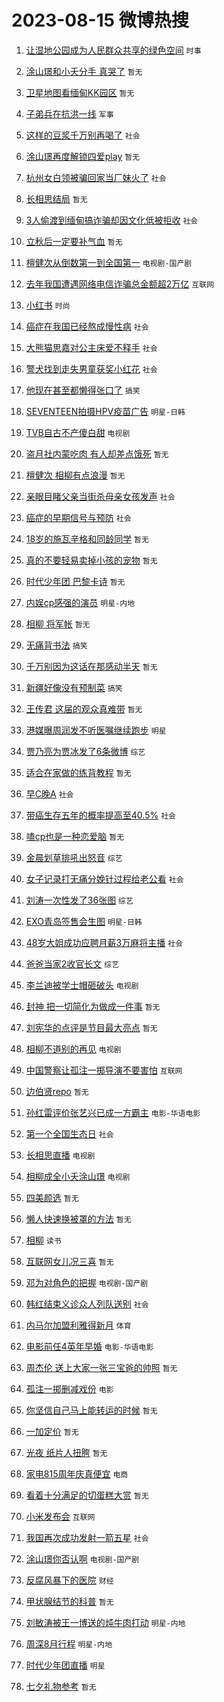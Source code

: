 # 2023-08-15 微博热搜 
1. [让湿地公园成为人民群众共享的绿色空间](https://m.weibo.cn/search?containerid=100103type%3D1%26t%3D10%26q%3D%23%E8%AE%A9%E6%B9%BF%E5%9C%B0%E5%85%AC%E5%9B%AD%E6%88%90%E4%B8%BA%E4%BA%BA%E6%B0%91%E7%BE%A4%E4%BC%97%E5%85%B1%E4%BA%AB%E7%9A%84%E7%BB%BF%E8%89%B2%E7%A9%BA%E9%97%B4%23&stream_entry_id=51&isnewpage=1&extparam=seat%3D1%26c_type%3D51%26dgr%3D0%26filter_type%3Drealtimehot%26cate%3D10103%26pos%3D0%26stream_entry_id%3D51%26display_time%3D1692047267%26pre_seqid%3D1692047267389032697235&luicode=10000011&lfid=106003type%3D25%26t%3D3%26disable_hot%3D1%26filter_type%3Drealtimehot) `时事` 

2. [涂山璟和小夭分手 真哭了](https://m.weibo.cn/search?containerid=100103type%3D1%26t%3D10%26q%3D%E6%B6%82%E5%B1%B1%E7%92%9F%E5%92%8C%E5%B0%8F%E5%A4%AD%E5%88%86%E6%89%8B+%E7%9C%9F%E5%93%AD%E4%BA%86&stream_entry_id=31&isnewpage=1&extparam=seat%3D1%26c_type%3D31%26dgr%3D0%26filter_type%3Drealtimehot%26cate%3D5001%26band_rank%3D1%26realpos%3D1%26pos%3D0%26lcate%3D5001%26flag%3D2%26q%3D%25E6%25B6%2582%25E5%25B1%25B1%25E7%2592%259F%25E5%2592%258C%25E5%25B0%258F%25E5%25A4%25AD%25E5%2588%2586%25E6%2589%258B%2520%25E7%259C%259F%25E5%2593%25AD%25E4%25BA%2586%26stream_entry_id%3D31%26display_time%3D1692047267%26pre_seqid%3D1692047267389032697235&luicode=10000011&lfid=106003type%3D25%26t%3D3%26disable_hot%3D1%26filter_type%3Drealtimehot) `暂无` 

3. [卫星地图看缅甸KK园区](https://m.weibo.cn/search?containerid=100103type%3D1%26t%3D10%26q%3D%E5%8D%AB%E6%98%9F%E5%9C%B0%E5%9B%BE%E7%9C%8B%E7%BC%85%E7%94%B8KK%E5%9B%AD%E5%8C%BA&stream_entry_id=31&isnewpage=1&extparam=seat%3D1%26c_type%3D31%26dgr%3D0%26filter_type%3Drealtimehot%26cate%3D5001%26band_rank%3D2%26realpos%3D2%26pos%3D1%26lcate%3D5001%26flag%3D0%26q%3D%25E5%258D%25AB%25E6%2598%259F%25E5%259C%25B0%25E5%259B%25BE%25E7%259C%258B%25E7%25BC%2585%25E7%2594%25B8KK%25E5%259B%25AD%25E5%258C%25BA%26stream_entry_id%3D31%26display_time%3D1692047267%26pre_seqid%3D1692047267389032697235&luicode=10000011&lfid=106003type%3D25%26t%3D3%26disable_hot%3D1%26filter_type%3Drealtimehot) `暂无` 

4. [子弟兵在抗洪一线](https://m.weibo.cn/search?containerid=100103type%3D1%26t%3D10%26q%3D%23%E5%AD%90%E5%BC%9F%E5%85%B5%E5%9C%A8%E6%8A%97%E6%B4%AA%E4%B8%80%E7%BA%BF%23&stream_entry_id=31&isnewpage=1&extparam=seat%3D1%26c_type%3D31%26dgr%3D0%26filter_type%3Drealtimehot%26cate%3D5001%26band_rank%3D3%26realpos%3D3%26pos%3D2%26lcate%3D5001%26flag%3D0%26q%3D%2523%25E5%25AD%2590%25E5%25BC%259F%25E5%2585%25B5%25E5%259C%25A8%25E6%258A%2597%25E6%25B4%25AA%25E4%25B8%2580%25E7%25BA%25BF%2523%26stream_entry_id%3D31%26display_time%3D1692047267%26pre_seqid%3D1692047267389032697235&luicode=10000011&lfid=106003type%3D25%26t%3D3%26disable_hot%3D1%26filter_type%3Drealtimehot) `军事` 

5. [这样的豆浆千万别再喝了](https://m.weibo.cn/search?containerid=100103type%3D1%26t%3D10%26q%3D%23%E8%BF%99%E6%A0%B7%E7%9A%84%E8%B1%86%E6%B5%86%E5%8D%83%E4%B8%87%E5%88%AB%E5%86%8D%E5%96%9D%E4%BA%86%23&stream_entry_id=31&isnewpage=1&extparam=seat%3D1%26c_type%3D31%26dgr%3D0%26filter_type%3Drealtimehot%26cate%3D5001%26band_rank%3D4%26realpos%3D4%26pos%3D3%26lcate%3D5001%26flag%3D0%26q%3D%2523%25E8%25BF%2599%25E6%25A0%25B7%25E7%259A%2584%25E8%25B1%2586%25E6%25B5%2586%25E5%258D%2583%25E4%25B8%2587%25E5%2588%25AB%25E5%2586%258D%25E5%2596%259D%25E4%25BA%2586%2523%26stream_entry_id%3D31%26display_time%3D1692047267%26pre_seqid%3D1692047267389032697235&luicode=10000011&lfid=106003type%3D25%26t%3D3%26disable_hot%3D1%26filter_type%3Drealtimehot) `社会` 

6. [涂山璟再度解锁四爱play](https://m.weibo.cn/search?containerid=100103type%3D1%26t%3D10%26q%3D%E6%B6%82%E5%B1%B1%E7%92%9F%E5%86%8D%E5%BA%A6%E8%A7%A3%E9%94%81%E5%9B%9B%E7%88%B1play&stream_entry_id=31&isnewpage=1&extparam=seat%3D1%26c_type%3D31%26dgr%3D0%26filter_type%3Drealtimehot%26cate%3D5001%26band_rank%3D5%26realpos%3D5%26pos%3D4%26lcate%3D5001%26flag%3D2%26q%3D%25E6%25B6%2582%25E5%25B1%25B1%25E7%2592%259F%25E5%2586%258D%25E5%25BA%25A6%25E8%25A7%25A3%25E9%2594%2581%25E5%259B%259B%25E7%2588%25B1play%26stream_entry_id%3D31%26display_time%3D1692047267%26pre_seqid%3D1692047267389032697235&luicode=10000011&lfid=106003type%3D25%26t%3D3%26disable_hot%3D1%26filter_type%3Drealtimehot) `暂无` 

7. [杭州女白领被骗回家当厂妹火了](https://m.weibo.cn/search?containerid=100103type%3D1%26t%3D10%26q%3D%23%E6%9D%AD%E5%B7%9E%E5%A5%B3%E7%99%BD%E9%A2%86%E8%A2%AB%E9%AA%97%E5%9B%9E%E5%AE%B6%E5%BD%93%E5%8E%82%E5%A6%B9%E7%81%AB%E4%BA%86%23&stream_entry_id=31&isnewpage=1&extparam=seat%3D1%26c_type%3D31%26dgr%3D0%26filter_type%3Drealtimehot%26cate%3D5001%26band_rank%3D6%26realpos%3D6%26pos%3D5%26lcate%3D5001%26flag%3D32768%26q%3D%2523%25E6%259D%25AD%25E5%25B7%259E%25E5%25A5%25B3%25E7%2599%25BD%25E9%25A2%2586%25E8%25A2%25AB%25E9%25AA%2597%25E5%259B%259E%25E5%25AE%25B6%25E5%25BD%2593%25E5%258E%2582%25E5%25A6%25B9%25E7%2581%25AB%25E4%25BA%2586%2523%26stream_entry_id%3D31%26display_time%3D1692047267%26pre_seqid%3D1692047267389032697235&luicode=10000011&lfid=106003type%3D25%26t%3D3%26disable_hot%3D1%26filter_type%3Drealtimehot) `社会` 

8. [长相思结局](https://m.weibo.cn/search?containerid=100103type%3D1%26t%3D10%26q%3D%E9%95%BF%E7%9B%B8%E6%80%9D%E7%BB%93%E5%B1%80&stream_entry_id=31&isnewpage=1&extparam=seat%3D1%26c_type%3D31%26dgr%3D0%26filter_type%3Drealtimehot%26cate%3D5001%26band_rank%3D7%26realpos%3D7%26pos%3D6%26lcate%3D5001%26flag%3D16%26q%3D%25E9%2595%25BF%25E7%259B%25B8%25E6%2580%259D%25E7%25BB%2593%25E5%25B1%2580%26stream_entry_id%3D31%26display_time%3D1692047267%26pre_seqid%3D1692047267389032697235&luicode=10000011&lfid=106003type%3D25%26t%3D3%26disable_hot%3D1%26filter_type%3Drealtimehot) `暂无` 

9. [3人偷渡到缅甸搞诈骗却因文化低被拒收](https://m.weibo.cn/search?containerid=100103type%3D1%26t%3D10%26q%3D%233%E4%BA%BA%E5%81%B7%E6%B8%A1%E5%88%B0%E7%BC%85%E7%94%B8%E6%90%9E%E8%AF%88%E9%AA%97%E5%8D%B4%E5%9B%A0%E6%96%87%E5%8C%96%E4%BD%8E%E8%A2%AB%E6%8B%92%E6%94%B6%23&stream_entry_id=31&isnewpage=1&extparam=seat%3D1%26c_type%3D31%26dgr%3D0%26filter_type%3Drealtimehot%26cate%3D5001%26band_rank%3D8%26realpos%3D8%26pos%3D7%26lcate%3D5001%26flag%3D0%26q%3D%25233%25E4%25BA%25BA%25E5%2581%25B7%25E6%25B8%25A1%25E5%2588%25B0%25E7%25BC%2585%25E7%2594%25B8%25E6%2590%259E%25E8%25AF%2588%25E9%25AA%2597%25E5%258D%25B4%25E5%259B%25A0%25E6%2596%2587%25E5%258C%2596%25E4%25BD%258E%25E8%25A2%25AB%25E6%258B%2592%25E6%2594%25B6%2523%26stream_entry_id%3D31%26display_time%3D1692047267%26pre_seqid%3D1692047267389032697235&luicode=10000011&lfid=106003type%3D25%26t%3D3%26disable_hot%3D1%26filter_type%3Drealtimehot) `社会` 

10. [立秋后一定要补气血](https://m.weibo.cn/search?containerid=100103type%3D1%26t%3D10%26q%3D%E7%AB%8B%E7%A7%8B%E5%90%8E%E4%B8%80%E5%AE%9A%E8%A6%81%E8%A1%A5%E6%B0%94%E8%A1%80&stream_entry_id=31&isnewpage=1&extparam=seat%3D1%26c_type%3D31%26dgr%3D0%26filter_type%3Drealtimehot%26cate%3D5001%26band_rank%3D9%26realpos%3D9%26pos%3D8%26lcate%3D5001%26flag%3D0%26q%3D%25E7%25AB%258B%25E7%25A7%258B%25E5%2590%258E%25E4%25B8%2580%25E5%25AE%259A%25E8%25A6%2581%25E8%25A1%25A5%25E6%25B0%2594%25E8%25A1%2580%26stream_entry_id%3D31%26display_time%3D1692047267%26pre_seqid%3D1692047267389032697235&luicode=10000011&lfid=106003type%3D25%26t%3D3%26disable_hot%3D1%26filter_type%3Drealtimehot) `暂无` 

11. [檀健次从倒数第一到全国第一](https://m.weibo.cn/search?containerid=100103type%3D1%26t%3D10%26q%3D%23%E6%AA%80%E5%81%A5%E6%AC%A1%E4%BB%8E%E5%80%92%E6%95%B0%E7%AC%AC%E4%B8%80%E5%88%B0%E5%85%A8%E5%9B%BD%E7%AC%AC%E4%B8%80%23&stream_entry_id=31&isnewpage=1&extparam=seat%3D1%26c_type%3D31%26dgr%3D0%26filter_type%3Drealtimehot%26cate%3D5001%26band_rank%3D10%26realpos%3D10%26pos%3D9%26lcate%3D5001%26flag%3D0%26q%3D%2523%25E6%25AA%2580%25E5%2581%25A5%25E6%25AC%25A1%25E4%25BB%258E%25E5%2580%2592%25E6%2595%25B0%25E7%25AC%25AC%25E4%25B8%2580%25E5%2588%25B0%25E5%2585%25A8%25E5%259B%25BD%25E7%25AC%25AC%25E4%25B8%2580%2523%26stream_entry_id%3D31%26display_time%3D1692047267%26pre_seqid%3D1692047267389032697235&luicode=10000011&lfid=106003type%3D25%26t%3D3%26disable_hot%3D1%26filter_type%3Drealtimehot) `电视剧-国产剧` 

12. [去年我国遭遇网络电信诈骗总金额超2万亿](https://m.weibo.cn/search?containerid=100103type%3D1%26t%3D10%26q%3D%23%E5%8E%BB%E5%B9%B4%E6%88%91%E5%9B%BD%E9%81%AD%E9%81%87%E7%BD%91%E7%BB%9C%E7%94%B5%E4%BF%A1%E8%AF%88%E9%AA%97%E6%80%BB%E9%87%91%E9%A2%9D%E8%B6%852%E4%B8%87%E4%BA%BF%23&stream_entry_id=31&isnewpage=1&extparam=seat%3D1%26c_type%3D31%26dgr%3D0%26filter_type%3Drealtimehot%26cate%3D5001%26band_rank%3D11%26realpos%3D11%26pos%3D10%26lcate%3D5001%26flag%3D2%26q%3D%2523%25E5%258E%25BB%25E5%25B9%25B4%25E6%2588%2591%25E5%259B%25BD%25E9%2581%25AD%25E9%2581%2587%25E7%25BD%2591%25E7%25BB%259C%25E7%2594%25B5%25E4%25BF%25A1%25E8%25AF%2588%25E9%25AA%2597%25E6%2580%25BB%25E9%2587%2591%25E9%25A2%259D%25E8%25B6%25852%25E4%25B8%2587%25E4%25BA%25BF%2523%26stream_entry_id%3D31%26display_time%3D1692047267%26pre_seqid%3D1692047267389032697235&luicode=10000011&lfid=106003type%3D25%26t%3D3%26disable_hot%3D1%26filter_type%3Drealtimehot) `互联网` 

13. [小红书](https://m.weibo.cn/search?containerid=100103type%3D1%26t%3D10%26q%3D%E5%B0%8F%E7%BA%A2%E4%B9%A6&stream_entry_id=31&isnewpage=1&extparam=seat%3D1%26c_type%3D31%26dgr%3D0%26filter_type%3Drealtimehot%26cate%3D5001%26band_rank%3D12%26realpos%3D12%26pos%3D11%26lcate%3D5001%26flag%3D2%26q%3D%25E5%25B0%258F%25E7%25BA%25A2%25E4%25B9%25A6%26stream_entry_id%3D31%26display_time%3D1692047267%26pre_seqid%3D1692047267389032697235&luicode=10000011&lfid=106003type%3D25%26t%3D3%26disable_hot%3D1%26filter_type%3Drealtimehot) `时尚` 

14. [癌症在我国已经熬成慢性病](https://m.weibo.cn/search?containerid=100103type%3D1%26t%3D10%26q%3D%23%E7%99%8C%E7%97%87%E5%9C%A8%E6%88%91%E5%9B%BD%E5%B7%B2%E7%BB%8F%E7%86%AC%E6%88%90%E6%85%A2%E6%80%A7%E7%97%85%23&stream_entry_id=31&isnewpage=1&extparam=seat%3D1%26c_type%3D31%26dgr%3D0%26filter_type%3Drealtimehot%26cate%3D5001%26band_rank%3D13%26realpos%3D13%26pos%3D12%26lcate%3D5001%26flag%3D0%26q%3D%2523%25E7%2599%258C%25E7%2597%2587%25E5%259C%25A8%25E6%2588%2591%25E5%259B%25BD%25E5%25B7%25B2%25E7%25BB%258F%25E7%2586%25AC%25E6%2588%2590%25E6%2585%25A2%25E6%2580%25A7%25E7%2597%2585%2523%26stream_entry_id%3D31%26display_time%3D1692047267%26pre_seqid%3D1692047267389032697235&luicode=10000011&lfid=106003type%3D25%26t%3D3%26disable_hot%3D1%26filter_type%3Drealtimehot) `社会` 

15. [大熊猫思嘉对公主床爱不释手](https://m.weibo.cn/search?containerid=100103type%3D1%26t%3D10%26q%3D%23%E5%A4%A7%E7%86%8A%E7%8C%AB%E6%80%9D%E5%98%89%E5%AF%B9%E5%85%AC%E4%B8%BB%E5%BA%8A%E7%88%B1%E4%B8%8D%E9%87%8A%E6%89%8B%23&stream_entry_id=31&isnewpage=1&extparam=seat%3D1%26c_type%3D31%26dgr%3D0%26filter_type%3Drealtimehot%26cate%3D5001%26band_rank%3D14%26realpos%3D14%26pos%3D13%26lcate%3D5001%26flag%3D32768%26q%3D%2523%25E5%25A4%25A7%25E7%2586%258A%25E7%258C%25AB%25E6%2580%259D%25E5%2598%2589%25E5%25AF%25B9%25E5%2585%25AC%25E4%25B8%25BB%25E5%25BA%258A%25E7%2588%25B1%25E4%25B8%258D%25E9%2587%258A%25E6%2589%258B%2523%26stream_entry_id%3D31%26display_time%3D1692047267%26pre_seqid%3D1692047267389032697235&luicode=10000011&lfid=106003type%3D25%26t%3D3%26disable_hot%3D1%26filter_type%3Drealtimehot) `社会` 

16. [警犬找到走失男童获奖小红花](https://m.weibo.cn/search?containerid=100103type%3D1%26t%3D10%26q%3D%23%E8%AD%A6%E7%8A%AC%E6%89%BE%E5%88%B0%E8%B5%B0%E5%A4%B1%E7%94%B7%E7%AB%A5%E8%8E%B7%E5%A5%96%E5%B0%8F%E7%BA%A2%E8%8A%B1%23&stream_entry_id=31&isnewpage=1&extparam=seat%3D1%26c_type%3D31%26dgr%3D0%26filter_type%3Drealtimehot%26cate%3D5001%26band_rank%3D15%26realpos%3D15%26pos%3D14%26lcate%3D5001%26flag%3D32768%26q%3D%2523%25E8%25AD%25A6%25E7%258A%25AC%25E6%2589%25BE%25E5%2588%25B0%25E8%25B5%25B0%25E5%25A4%25B1%25E7%2594%25B7%25E7%25AB%25A5%25E8%258E%25B7%25E5%25A5%2596%25E5%25B0%258F%25E7%25BA%25A2%25E8%258A%25B1%2523%26stream_entry_id%3D31%26display_time%3D1692047267%26pre_seqid%3D1692047267389032697235&luicode=10000011&lfid=106003type%3D25%26t%3D3%26disable_hot%3D1%26filter_type%3Drealtimehot) `社会` 

17. [他现在甚至都懒得张口了](https://m.weibo.cn/search?containerid=100103type%3D1%26t%3D10%26q%3D%23%E4%BB%96%E7%8E%B0%E5%9C%A8%E7%94%9A%E8%87%B3%E9%83%BD%E6%87%92%E5%BE%97%E5%BC%A0%E5%8F%A3%E4%BA%86%23&stream_entry_id=31&isnewpage=1&extparam=seat%3D1%26c_type%3D31%26dgr%3D0%26filter_type%3Drealtimehot%26cate%3D5001%26band_rank%3D16%26realpos%3D16%26pos%3D15%26lcate%3D5001%26flag%3D0%26q%3D%2523%25E4%25BB%2596%25E7%258E%25B0%25E5%259C%25A8%25E7%2594%259A%25E8%2587%25B3%25E9%2583%25BD%25E6%2587%2592%25E5%25BE%2597%25E5%25BC%25A0%25E5%258F%25A3%25E4%25BA%2586%2523%26stream_entry_id%3D31%26display_time%3D1692047267%26pre_seqid%3D1692047267389032697235&luicode=10000011&lfid=106003type%3D25%26t%3D3%26disable_hot%3D1%26filter_type%3Drealtimehot) `搞笑` 

18. [SEVENTEEN拍摄HPV疫苗广告](https://m.weibo.cn/search?containerid=100103type%3D1%26t%3D10%26q%3D%23SEVENTEEN%E6%8B%8D%E6%91%84HPV%E7%96%AB%E8%8B%97%E5%B9%BF%E5%91%8A%23&stream_entry_id=31&isnewpage=1&extparam=seat%3D1%26c_type%3D31%26dgr%3D0%26filter_type%3Drealtimehot%26cate%3D5001%26band_rank%3D17%26realpos%3D17%26pos%3D16%26lcate%3D5001%26flag%3D1%26q%3D%2523SEVENTEEN%25E6%258B%258D%25E6%2591%2584HPV%25E7%2596%25AB%25E8%258B%2597%25E5%25B9%25BF%25E5%2591%258A%2523%26stream_entry_id%3D31%26display_time%3D1692047267%26pre_seqid%3D1692047267389032697235&luicode=10000011&lfid=106003type%3D25%26t%3D3%26disable_hot%3D1%26filter_type%3Drealtimehot) `明星-日韩` 

19. [TVB自古不产傻白甜](https://m.weibo.cn/search?containerid=100103type%3D1%26t%3D10%26q%3D%23TVB%E8%87%AA%E5%8F%A4%E4%B8%8D%E4%BA%A7%E5%82%BB%E7%99%BD%E7%94%9C%23&stream_entry_id=31&isnewpage=1&extparam=seat%3D1%26c_type%3D31%26dgr%3D0%26filter_type%3Drealtimehot%26cate%3D5001%26band_rank%3D18%26realpos%3D18%26pos%3D17%26lcate%3D5001%26flag%3D0%26q%3D%2523TVB%25E8%2587%25AA%25E5%258F%25A4%25E4%25B8%258D%25E4%25BA%25A7%25E5%2582%25BB%25E7%2599%25BD%25E7%2594%259C%2523%26stream_entry_id%3D31%26display_time%3D1692047267%26pre_seqid%3D1692047267389032697235&luicode=10000011&lfid=106003type%3D25%26t%3D3%26disable_hot%3D1%26filter_type%3Drealtimehot) `电视剧` 

20. [盗月社内蒙吃肉 有人却差点饿死](https://m.weibo.cn/search?containerid=100103type%3D1%26t%3D10%26q%3D%E7%9B%97%E6%9C%88%E7%A4%BE%E5%86%85%E8%92%99%E5%90%83%E8%82%89+%E6%9C%89%E4%BA%BA%E5%8D%B4%E5%B7%AE%E7%82%B9%E9%A5%BF%E6%AD%BB&stream_entry_id=31&isnewpage=1&extparam=seat%3D1%26c_type%3D31%26dgr%3D0%26filter_type%3Drealtimehot%26cate%3D5001%26band_rank%3D19%26realpos%3D19%26pos%3D18%26lcate%3D5001%26flag%3D0%26q%3D%25E7%259B%2597%25E6%259C%2588%25E7%25A4%25BE%25E5%2586%2585%25E8%2592%2599%25E5%2590%2583%25E8%2582%2589%2520%25E6%259C%2589%25E4%25BA%25BA%25E5%258D%25B4%25E5%25B7%25AE%25E7%2582%25B9%25E9%25A5%25BF%25E6%25AD%25BB%26stream_entry_id%3D31%26display_time%3D1692047267%26pre_seqid%3D1692047267389032697235&luicode=10000011&lfid=106003type%3D25%26t%3D3%26disable_hot%3D1%26filter_type%3Drealtimehot) `暂无` 

21. [檀健次 相柳有点浪漫](https://m.weibo.cn/search?containerid=100103type%3D1%26t%3D10%26q%3D%E6%AA%80%E5%81%A5%E6%AC%A1+%E7%9B%B8%E6%9F%B3%E6%9C%89%E7%82%B9%E6%B5%AA%E6%BC%AB&stream_entry_id=31&isnewpage=1&extparam=seat%3D1%26c_type%3D31%26dgr%3D0%26filter_type%3Drealtimehot%26cate%3D5001%26band_rank%3D20%26realpos%3D20%26pos%3D19%26lcate%3D5001%26flag%3D0%26q%3D%25E6%25AA%2580%25E5%2581%25A5%25E6%25AC%25A1%2520%25E7%259B%25B8%25E6%259F%25B3%25E6%259C%2589%25E7%2582%25B9%25E6%25B5%25AA%25E6%25BC%25AB%26stream_entry_id%3D31%26display_time%3D1692047267%26pre_seqid%3D1692047267389032697235&luicode=10000011&lfid=106003type%3D25%26t%3D3%26disable_hot%3D1%26filter_type%3Drealtimehot) `暂无` 

22. [亲眼目睹父亲当街杀母亲女孩发声](https://m.weibo.cn/search?containerid=100103type%3D1%26t%3D10%26q%3D%23%E4%BA%B2%E7%9C%BC%E7%9B%AE%E7%9D%B9%E7%88%B6%E4%BA%B2%E5%BD%93%E8%A1%97%E6%9D%80%E6%AF%8D%E4%BA%B2%E5%A5%B3%E5%AD%A9%E5%8F%91%E5%A3%B0%23&stream_entry_id=31&isnewpage=1&extparam=seat%3D1%26c_type%3D31%26dgr%3D0%26filter_type%3Drealtimehot%26cate%3D5001%26band_rank%3D21%26realpos%3D21%26pos%3D20%26lcate%3D5001%26flag%3D2%26q%3D%2523%25E4%25BA%25B2%25E7%259C%25BC%25E7%259B%25AE%25E7%259D%25B9%25E7%2588%25B6%25E4%25BA%25B2%25E5%25BD%2593%25E8%25A1%2597%25E6%259D%2580%25E6%25AF%258D%25E4%25BA%25B2%25E5%25A5%25B3%25E5%25AD%25A9%25E5%258F%2591%25E5%25A3%25B0%2523%26stream_entry_id%3D31%26display_time%3D1692047267%26pre_seqid%3D1692047267389032697235&luicode=10000011&lfid=106003type%3D25%26t%3D3%26disable_hot%3D1%26filter_type%3Drealtimehot) `社会` 

23. [癌症的早期信号与预防](https://m.weibo.cn/search?containerid=100103type%3D1%26t%3D10%26q%3D%23%E7%99%8C%E7%97%87%E7%9A%84%E6%97%A9%E6%9C%9F%E4%BF%A1%E5%8F%B7%E4%B8%8E%E9%A2%84%E9%98%B2%23&stream_entry_id=31&isnewpage=1&extparam=seat%3D1%26c_type%3D31%26dgr%3D0%26filter_type%3Drealtimehot%26cate%3D5001%26band_rank%3D22%26realpos%3D22%26pos%3D21%26lcate%3D5001%26flag%3D0%26q%3D%2523%25E7%2599%258C%25E7%2597%2587%25E7%259A%2584%25E6%2597%25A9%25E6%259C%259F%25E4%25BF%25A1%25E5%258F%25B7%25E4%25B8%258E%25E9%25A2%2584%25E9%2598%25B2%2523%26stream_entry_id%3D31%26display_time%3D1692047267%26pre_seqid%3D1692047267389032697235&luicode=10000011&lfid=106003type%3D25%26t%3D3%26disable_hot%3D1%26filter_type%3Drealtimehot) `社会` 

24. [18岁的施瓦辛格和同龄同学](https://m.weibo.cn/search?containerid=100103type%3D1%26t%3D10%26q%3D18%E5%B2%81%E7%9A%84%E6%96%BD%E7%93%A6%E8%BE%9B%E6%A0%BC%E5%92%8C%E5%90%8C%E9%BE%84%E5%90%8C%E5%AD%A6&stream_entry_id=31&isnewpage=1&extparam=seat%3D1%26c_type%3D31%26dgr%3D0%26filter_type%3Drealtimehot%26cate%3D5001%26band_rank%3D23%26realpos%3D23%26pos%3D22%26lcate%3D5001%26flag%3D0%26q%3D18%25E5%25B2%2581%25E7%259A%2584%25E6%2596%25BD%25E7%2593%25A6%25E8%25BE%259B%25E6%25A0%25BC%25E5%2592%258C%25E5%2590%258C%25E9%25BE%2584%25E5%2590%258C%25E5%25AD%25A6%26stream_entry_id%3D31%26display_time%3D1692047267%26pre_seqid%3D1692047267389032697235&luicode=10000011&lfid=106003type%3D25%26t%3D3%26disable_hot%3D1%26filter_type%3Drealtimehot) `暂无` 

25. [真的不要轻易卖掉小孩的宠物](https://m.weibo.cn/search?containerid=100103type%3D1%26t%3D10%26q%3D%E7%9C%9F%E7%9A%84%E4%B8%8D%E8%A6%81%E8%BD%BB%E6%98%93%E5%8D%96%E6%8E%89%E5%B0%8F%E5%AD%A9%E7%9A%84%E5%AE%A0%E7%89%A9&stream_entry_id=31&isnewpage=1&extparam=seat%3D1%26c_type%3D31%26dgr%3D0%26filter_type%3Drealtimehot%26cate%3D5001%26band_rank%3D24%26realpos%3D24%26pos%3D23%26lcate%3D5001%26flag%3D0%26q%3D%25E7%259C%259F%25E7%259A%2584%25E4%25B8%258D%25E8%25A6%2581%25E8%25BD%25BB%25E6%2598%2593%25E5%258D%2596%25E6%258E%2589%25E5%25B0%258F%25E5%25AD%25A9%25E7%259A%2584%25E5%25AE%25A0%25E7%2589%25A9%26stream_entry_id%3D31%26display_time%3D1692047267%26pre_seqid%3D1692047267389032697235&luicode=10000011&lfid=106003type%3D25%26t%3D3%26disable_hot%3D1%26filter_type%3Drealtimehot) `暂无` 

26. [时代少年团 巴黎卡诗](https://m.weibo.cn/search?containerid=100103type%3D1%26t%3D10%26q%3D%E6%97%B6%E4%BB%A3%E5%B0%91%E5%B9%B4%E5%9B%A2+%E5%B7%B4%E9%BB%8E%E5%8D%A1%E8%AF%97&stream_entry_id=31&isnewpage=1&extparam=seat%3D1%26c_type%3D31%26dgr%3D0%26filter_type%3Drealtimehot%26cate%3D5001%26band_rank%3D25%26realpos%3D25%26pos%3D24%26lcate%3D5001%26flag%3D0%26q%3D%25E6%2597%25B6%25E4%25BB%25A3%25E5%25B0%2591%25E5%25B9%25B4%25E5%259B%25A2%2520%25E5%25B7%25B4%25E9%25BB%258E%25E5%258D%25A1%25E8%25AF%2597%26stream_entry_id%3D31%26display_time%3D1692047267%26pre_seqid%3D1692047267389032697235&luicode=10000011&lfid=106003type%3D25%26t%3D3%26disable_hot%3D1%26filter_type%3Drealtimehot) `暂无` 

27. [内娱cp感强的演员](https://m.weibo.cn/search?containerid=100103type%3D1%26t%3D10%26q%3D%23%E5%86%85%E5%A8%B1cp%E6%84%9F%E5%BC%BA%E7%9A%84%E6%BC%94%E5%91%98%23&stream_entry_id=31&isnewpage=1&extparam=seat%3D1%26c_type%3D31%26dgr%3D0%26filter_type%3Drealtimehot%26cate%3D5001%26band_rank%3D26%26realpos%3D26%26pos%3D25%26lcate%3D5001%26flag%3D0%26q%3D%2523%25E5%2586%2585%25E5%25A8%25B1cp%25E6%2584%259F%25E5%25BC%25BA%25E7%259A%2584%25E6%25BC%2594%25E5%2591%2598%2523%26stream_entry_id%3D31%26display_time%3D1692047267%26pre_seqid%3D1692047267389032697235&luicode=10000011&lfid=106003type%3D25%26t%3D3%26disable_hot%3D1%26filter_type%3Drealtimehot) `明星-内地` 

28. [相柳 将军帐](https://m.weibo.cn/search?containerid=100103type%3D1%26t%3D10%26q%3D%E7%9B%B8%E6%9F%B3+%E5%B0%86%E5%86%9B%E5%B8%90&stream_entry_id=31&isnewpage=1&extparam=seat%3D1%26c_type%3D31%26dgr%3D0%26filter_type%3Drealtimehot%26cate%3D5001%26band_rank%3D27%26realpos%3D27%26pos%3D26%26lcate%3D5001%26flag%3D0%26q%3D%25E7%259B%25B8%25E6%259F%25B3%2520%25E5%25B0%2586%25E5%2586%259B%25E5%25B8%2590%26stream_entry_id%3D31%26display_time%3D1692047267%26pre_seqid%3D1692047267389032697235&luicode=10000011&lfid=106003type%3D25%26t%3D3%26disable_hot%3D1%26filter_type%3Drealtimehot) `暂无` 

29. [无痛背书法](https://m.weibo.cn/search?containerid=100103type%3D1%26t%3D10%26q%3D%E6%97%A0%E7%97%9B%E8%83%8C%E4%B9%A6%E6%B3%95&stream_entry_id=31&isnewpage=1&extparam=seat%3D1%26c_type%3D31%26dgr%3D0%26filter_type%3Drealtimehot%26cate%3D5001%26band_rank%3D28%26realpos%3D28%26pos%3D27%26lcate%3D5001%26flag%3D0%26q%3D%25E6%2597%25A0%25E7%2597%259B%25E8%2583%258C%25E4%25B9%25A6%25E6%25B3%2595%26stream_entry_id%3D31%26display_time%3D1692047267%26pre_seqid%3D1692047267389032697235&luicode=10000011&lfid=106003type%3D25%26t%3D3%26disable_hot%3D1%26filter_type%3Drealtimehot) `搞笑` 

30. [千万别因为这话在那感动半天](https://m.weibo.cn/search?containerid=100103type%3D1%26t%3D10%26q%3D%E5%8D%83%E4%B8%87%E5%88%AB%E5%9B%A0%E4%B8%BA%E8%BF%99%E8%AF%9D%E5%9C%A8%E9%82%A3%E6%84%9F%E5%8A%A8%E5%8D%8A%E5%A4%A9&stream_entry_id=31&isnewpage=1&extparam=seat%3D1%26c_type%3D31%26dgr%3D0%26filter_type%3Drealtimehot%26cate%3D5001%26band_rank%3D29%26realpos%3D29%26pos%3D28%26lcate%3D5001%26flag%3D0%26q%3D%25E5%258D%2583%25E4%25B8%2587%25E5%2588%25AB%25E5%259B%25A0%25E4%25B8%25BA%25E8%25BF%2599%25E8%25AF%259D%25E5%259C%25A8%25E9%2582%25A3%25E6%2584%259F%25E5%258A%25A8%25E5%258D%258A%25E5%25A4%25A9%26stream_entry_id%3D31%26display_time%3D1692047267%26pre_seqid%3D1692047267389032697235&luicode=10000011&lfid=106003type%3D25%26t%3D3%26disable_hot%3D1%26filter_type%3Drealtimehot) `暂无` 

31. [新疆好像没有预制菜](https://m.weibo.cn/search?containerid=100103type%3D1%26t%3D10%26q%3D%23%E6%96%B0%E7%96%86%E5%A5%BD%E5%83%8F%E6%B2%A1%E6%9C%89%E9%A2%84%E5%88%B6%E8%8F%9C%23&stream_entry_id=31&isnewpage=1&extparam=seat%3D1%26c_type%3D31%26dgr%3D0%26filter_type%3Drealtimehot%26cate%3D5001%26band_rank%3D30%26realpos%3D30%26pos%3D29%26lcate%3D5001%26flag%3D0%26q%3D%2523%25E6%2596%25B0%25E7%2596%2586%25E5%25A5%25BD%25E5%2583%258F%25E6%25B2%25A1%25E6%259C%2589%25E9%25A2%2584%25E5%2588%25B6%25E8%258F%259C%2523%26stream_entry_id%3D31%26display_time%3D1692047267%26pre_seqid%3D1692047267389032697235&luicode=10000011&lfid=106003type%3D25%26t%3D3%26disable_hot%3D1%26filter_type%3Drealtimehot) `搞笑` 

32. [王传君 这届的观众真难带](https://m.weibo.cn/search?containerid=100103type%3D1%26t%3D10%26q%3D%E7%8E%8B%E4%BC%A0%E5%90%9B+%E8%BF%99%E5%B1%8A%E7%9A%84%E8%A7%82%E4%BC%97%E7%9C%9F%E9%9A%BE%E5%B8%A6&stream_entry_id=31&isnewpage=1&extparam=seat%3D1%26c_type%3D31%26dgr%3D0%26filter_type%3Drealtimehot%26cate%3D5001%26band_rank%3D31%26realpos%3D31%26pos%3D30%26lcate%3D5001%26flag%3D1%26q%3D%25E7%258E%258B%25E4%25BC%25A0%25E5%2590%259B%2520%25E8%25BF%2599%25E5%25B1%258A%25E7%259A%2584%25E8%25A7%2582%25E4%25BC%2597%25E7%259C%259F%25E9%259A%25BE%25E5%25B8%25A6%26stream_entry_id%3D31%26display_time%3D1692047267%26pre_seqid%3D1692047267389032697235&luicode=10000011&lfid=106003type%3D25%26t%3D3%26disable_hot%3D1%26filter_type%3Drealtimehot) `暂无` 

33. [港媒曝周润发不听医嘱继续跑步](https://m.weibo.cn/search?containerid=100103type%3D1%26t%3D10%26q%3D%23%E6%B8%AF%E5%AA%92%E6%9B%9D%E5%91%A8%E6%B6%A6%E5%8F%91%E4%B8%8D%E5%90%AC%E5%8C%BB%E5%98%B1%E7%BB%A7%E7%BB%AD%E8%B7%91%E6%AD%A5%23&stream_entry_id=31&isnewpage=1&extparam=seat%3D1%26c_type%3D31%26dgr%3D0%26filter_type%3Drealtimehot%26cate%3D5001%26band_rank%3D32%26realpos%3D32%26pos%3D31%26lcate%3D5001%26flag%3D0%26q%3D%2523%25E6%25B8%25AF%25E5%25AA%2592%25E6%259B%259D%25E5%2591%25A8%25E6%25B6%25A6%25E5%258F%2591%25E4%25B8%258D%25E5%2590%25AC%25E5%258C%25BB%25E5%2598%25B1%25E7%25BB%25A7%25E7%25BB%25AD%25E8%25B7%2591%25E6%25AD%25A5%2523%26stream_entry_id%3D31%26display_time%3D1692047267%26pre_seqid%3D1692047267389032697235&luicode=10000011&lfid=106003type%3D25%26t%3D3%26disable_hot%3D1%26filter_type%3Drealtimehot) `明星` 

34. [贾乃亮为贾冰发了6条微博](https://m.weibo.cn/search?containerid=100103type%3D1%26t%3D10%26q%3D%23%E8%B4%BE%E4%B9%83%E4%BA%AE%E4%B8%BA%E8%B4%BE%E5%86%B0%E5%8F%91%E4%BA%866%E6%9D%A1%E5%BE%AE%E5%8D%9A%23&stream_entry_id=31&isnewpage=1&extparam=seat%3D1%26c_type%3D31%26dgr%3D0%26filter_type%3Drealtimehot%26cate%3D5001%26band_rank%3D33%26realpos%3D33%26pos%3D32%26lcate%3D5001%26flag%3D0%26q%3D%2523%25E8%25B4%25BE%25E4%25B9%2583%25E4%25BA%25AE%25E4%25B8%25BA%25E8%25B4%25BE%25E5%2586%25B0%25E5%258F%2591%25E4%25BA%25866%25E6%259D%25A1%25E5%25BE%25AE%25E5%258D%259A%2523%26stream_entry_id%3D31%26display_time%3D1692047267%26pre_seqid%3D1692047267389032697235&luicode=10000011&lfid=106003type%3D25%26t%3D3%26disable_hot%3D1%26filter_type%3Drealtimehot) `综艺` 

35. [适合在家做的练背教程](https://m.weibo.cn/search?containerid=100103type%3D1%26t%3D10%26q%3D%E9%80%82%E5%90%88%E5%9C%A8%E5%AE%B6%E5%81%9A%E7%9A%84%E7%BB%83%E8%83%8C%E6%95%99%E7%A8%8B&stream_entry_id=31&isnewpage=1&extparam=seat%3D1%26c_type%3D31%26dgr%3D0%26filter_type%3Drealtimehot%26cate%3D5001%26band_rank%3D34%26realpos%3D34%26pos%3D33%26lcate%3D5001%26flag%3D0%26q%3D%25E9%2580%2582%25E5%2590%2588%25E5%259C%25A8%25E5%25AE%25B6%25E5%2581%259A%25E7%259A%2584%25E7%25BB%2583%25E8%2583%258C%25E6%2595%2599%25E7%25A8%258B%26stream_entry_id%3D31%26display_time%3D1692047267%26pre_seqid%3D1692047267389032697235&luicode=10000011&lfid=106003type%3D25%26t%3D3%26disable_hot%3D1%26filter_type%3Drealtimehot) `暂无` 

36. [早C晚A](https://m.weibo.cn/search?containerid=100103type%3D1%26t%3D10%26q%3D%E6%97%A9C%E6%99%9AA&stream_entry_id=31&isnewpage=1&extparam=seat%3D1%26c_type%3D31%26dgr%3D0%26filter_type%3Drealtimehot%26cate%3D5001%26band_rank%3D35%26realpos%3D35%26pos%3D34%26lcate%3D5001%26flag%3D0%26q%3D%25E6%2597%25A9C%25E6%2599%259AA%26stream_entry_id%3D31%26display_time%3D1692047267%26pre_seqid%3D1692047267389032697235&luicode=10000011&lfid=106003type%3D25%26t%3D3%26disable_hot%3D1%26filter_type%3Drealtimehot) `社会` 

37. [带癌生存五年的概率提高至40.5%](https://m.weibo.cn/search?containerid=100103type%3D1%26t%3D10%26q%3D%23%E5%B8%A6%E7%99%8C%E7%94%9F%E5%AD%98%E4%BA%94%E5%B9%B4%E7%9A%84%E6%A6%82%E7%8E%87%E6%8F%90%E9%AB%98%E8%87%B340.5%25%23&stream_entry_id=31&isnewpage=1&extparam=seat%3D1%26c_type%3D31%26dgr%3D0%26filter_type%3Drealtimehot%26cate%3D5001%26band_rank%3D36%26realpos%3D36%26pos%3D35%26lcate%3D5001%26flag%3D0%26q%3D%2523%25E5%25B8%25A6%25E7%2599%258C%25E7%2594%259F%25E5%25AD%2598%25E4%25BA%2594%25E5%25B9%25B4%25E7%259A%2584%25E6%25A6%2582%25E7%258E%2587%25E6%258F%2590%25E9%25AB%2598%25E8%2587%25B340.5%2525%2523%26stream_entry_id%3D31%26display_time%3D1692047267%26pre_seqid%3D1692047267389032697235&luicode=10000011&lfid=106003type%3D25%26t%3D3%26disable_hot%3D1%26filter_type%3Drealtimehot) `社会` 

38. [嗑cp也是一种恋爱脑](https://m.weibo.cn/search?containerid=100103type%3D1%26t%3D10%26q%3D%E5%97%91cp%E4%B9%9F%E6%98%AF%E4%B8%80%E7%A7%8D%E6%81%8B%E7%88%B1%E8%84%91&stream_entry_id=31&isnewpage=1&extparam=seat%3D1%26c_type%3D31%26dgr%3D0%26filter_type%3Drealtimehot%26cate%3D5001%26band_rank%3D37%26realpos%3D37%26pos%3D36%26lcate%3D5001%26flag%3D0%26q%3D%25E5%2597%2591cp%25E4%25B9%259F%25E6%2598%25AF%25E4%25B8%2580%25E7%25A7%258D%25E6%2581%258B%25E7%2588%25B1%25E8%2584%2591%26stream_entry_id%3D31%26display_time%3D1692047267%26pre_seqid%3D1692047267389032697235&luicode=10000011&lfid=106003type%3D25%26t%3D3%26disable_hot%3D1%26filter_type%3Drealtimehot) `暂无` 

39. [金晨划草排吼出怒音](https://m.weibo.cn/search?containerid=100103type%3D1%26t%3D10%26q%3D%23%E9%87%91%E6%99%A8%E5%88%92%E8%8D%89%E6%8E%92%E5%90%BC%E5%87%BA%E6%80%92%E9%9F%B3%23&stream_entry_id=31&isnewpage=1&extparam=seat%3D1%26c_type%3D31%26dgr%3D0%26filter_type%3Drealtimehot%26cate%3D5001%26band_rank%3D38%26realpos%3D38%26pos%3D37%26lcate%3D5001%26flag%3D0%26q%3D%2523%25E9%2587%2591%25E6%2599%25A8%25E5%2588%2592%25E8%258D%2589%25E6%258E%2592%25E5%2590%25BC%25E5%2587%25BA%25E6%2580%2592%25E9%259F%25B3%2523%26stream_entry_id%3D31%26display_time%3D1692047267%26pre_seqid%3D1692047267389032697235&luicode=10000011&lfid=106003type%3D25%26t%3D3%26disable_hot%3D1%26filter_type%3Drealtimehot) `综艺` 

40. [女子记录打无痛分娩针过程给老公看](https://m.weibo.cn/search?containerid=100103type%3D1%26t%3D10%26q%3D%23%E5%A5%B3%E5%AD%90%E8%AE%B0%E5%BD%95%E6%89%93%E6%97%A0%E7%97%9B%E5%88%86%E5%A8%A9%E9%92%88%E8%BF%87%E7%A8%8B%E7%BB%99%E8%80%81%E5%85%AC%E7%9C%8B%23&stream_entry_id=31&isnewpage=1&extparam=seat%3D1%26c_type%3D31%26dgr%3D0%26filter_type%3Drealtimehot%26cate%3D5001%26band_rank%3D39%26realpos%3D39%26pos%3D38%26lcate%3D5001%26flag%3D32768%26q%3D%2523%25E5%25A5%25B3%25E5%25AD%2590%25E8%25AE%25B0%25E5%25BD%2595%25E6%2589%2593%25E6%2597%25A0%25E7%2597%259B%25E5%2588%2586%25E5%25A8%25A9%25E9%2592%2588%25E8%25BF%2587%25E7%25A8%258B%25E7%25BB%2599%25E8%2580%2581%25E5%2585%25AC%25E7%259C%258B%2523%26stream_entry_id%3D31%26display_time%3D1692047267%26pre_seqid%3D1692047267389032697235&luicode=10000011&lfid=106003type%3D25%26t%3D3%26disable_hot%3D1%26filter_type%3Drealtimehot) `社会` 

41. [刘涛一次性发了36张图](https://m.weibo.cn/search?containerid=100103type%3D1%26t%3D10%26q%3D%23%E5%88%98%E6%B6%9B%E4%B8%80%E6%AC%A1%E6%80%A7%E5%8F%91%E4%BA%8636%E5%BC%A0%E5%9B%BE%23&stream_entry_id=31&isnewpage=1&extparam=seat%3D1%26c_type%3D31%26dgr%3D0%26filter_type%3Drealtimehot%26cate%3D5001%26band_rank%3D40%26realpos%3D40%26pos%3D39%26lcate%3D5001%26flag%3D0%26q%3D%2523%25E5%2588%2598%25E6%25B6%259B%25E4%25B8%2580%25E6%25AC%25A1%25E6%2580%25A7%25E5%258F%2591%25E4%25BA%258636%25E5%25BC%25A0%25E5%259B%25BE%2523%26stream_entry_id%3D31%26display_time%3D1692047267%26pre_seqid%3D1692047267389032697235&luicode=10000011&lfid=106003type%3D25%26t%3D3%26disable_hot%3D1%26filter_type%3Drealtimehot) `综艺` 

42. [EXO青岛签售会生图](https://m.weibo.cn/search?containerid=100103type%3D1%26t%3D10%26q%3D%23EXO%E9%9D%92%E5%B2%9B%E7%AD%BE%E5%94%AE%E4%BC%9A%E7%94%9F%E5%9B%BE%23&stream_entry_id=31&isnewpage=1&extparam=seat%3D1%26c_type%3D31%26dgr%3D0%26filter_type%3Drealtimehot%26cate%3D5001%26band_rank%3D41%26realpos%3D41%26pos%3D40%26lcate%3D5001%26flag%3D0%26q%3D%2523EXO%25E9%259D%2592%25E5%25B2%259B%25E7%25AD%25BE%25E5%2594%25AE%25E4%25BC%259A%25E7%2594%259F%25E5%259B%25BE%2523%26stream_entry_id%3D31%26display_time%3D1692047267%26pre_seqid%3D1692047267389032697235&luicode=10000011&lfid=106003type%3D25%26t%3D3%26disable_hot%3D1%26filter_type%3Drealtimehot) `明星-日韩` 

43. [48岁大姐成功应聘月薪3万麻将主播](https://m.weibo.cn/search?containerid=100103type%3D1%26t%3D10%26q%3D%2348%E5%B2%81%E5%A4%A7%E5%A7%90%E6%88%90%E5%8A%9F%E5%BA%94%E8%81%98%E6%9C%88%E8%96%AA3%E4%B8%87%E9%BA%BB%E5%B0%86%E4%B8%BB%E6%92%AD%23&stream_entry_id=31&isnewpage=1&extparam=seat%3D1%26c_type%3D31%26dgr%3D0%26filter_type%3Drealtimehot%26cate%3D5001%26band_rank%3D42%26realpos%3D42%26pos%3D41%26lcate%3D5001%26flag%3D0%26q%3D%252348%25E5%25B2%2581%25E5%25A4%25A7%25E5%25A7%2590%25E6%2588%2590%25E5%258A%259F%25E5%25BA%2594%25E8%2581%2598%25E6%259C%2588%25E8%2596%25AA3%25E4%25B8%2587%25E9%25BA%25BB%25E5%25B0%2586%25E4%25B8%25BB%25E6%2592%25AD%2523%26stream_entry_id%3D31%26display_time%3D1692047267%26pre_seqid%3D1692047267389032697235&luicode=10000011&lfid=106003type%3D25%26t%3D3%26disable_hot%3D1%26filter_type%3Drealtimehot) `社会` 

44. [爸爸当家2收官长文](https://m.weibo.cn/search?containerid=100103type%3D1%26t%3D10%26q%3D%23%E7%88%B8%E7%88%B8%E5%BD%93%E5%AE%B62%E6%94%B6%E5%AE%98%E9%95%BF%E6%96%87%23&stream_entry_id=31&isnewpage=1&extparam=seat%3D1%26c_type%3D31%26dgr%3D0%26filter_type%3Drealtimehot%26cate%3D5001%26band_rank%3D43%26realpos%3D43%26pos%3D42%26lcate%3D5001%26flag%3D0%26q%3D%2523%25E7%2588%25B8%25E7%2588%25B8%25E5%25BD%2593%25E5%25AE%25B62%25E6%2594%25B6%25E5%25AE%2598%25E9%2595%25BF%25E6%2596%2587%2523%26stream_entry_id%3D31%26display_time%3D1692047267%26pre_seqid%3D1692047267389032697235&luicode=10000011&lfid=106003type%3D25%26t%3D3%26disable_hot%3D1%26filter_type%3Drealtimehot) `综艺` 

45. [李兰迪被学士帽砸破头](https://m.weibo.cn/search?containerid=100103type%3D1%26t%3D10%26q%3D%23%E6%9D%8E%E5%85%B0%E8%BF%AA%E8%A2%AB%E5%AD%A6%E5%A3%AB%E5%B8%BD%E7%A0%B8%E7%A0%B4%E5%A4%B4%23&stream_entry_id=31&isnewpage=1&extparam=seat%3D1%26c_type%3D31%26dgr%3D0%26filter_type%3Drealtimehot%26cate%3D5001%26band_rank%3D44%26realpos%3D44%26pos%3D43%26lcate%3D5001%26flag%3D0%26q%3D%2523%25E6%259D%258E%25E5%2585%25B0%25E8%25BF%25AA%25E8%25A2%25AB%25E5%25AD%25A6%25E5%25A3%25AB%25E5%25B8%25BD%25E7%25A0%25B8%25E7%25A0%25B4%25E5%25A4%25B4%2523%26stream_entry_id%3D31%26display_time%3D1692047267%26pre_seqid%3D1692047267389032697235&luicode=10000011&lfid=106003type%3D25%26t%3D3%26disable_hot%3D1%26filter_type%3Drealtimehot) `电视剧` 

46. [封神 把一切简化为做成一件事](https://m.weibo.cn/search?containerid=100103type%3D1%26t%3D10%26q%3D%E5%B0%81%E7%A5%9E+%E6%8A%8A%E4%B8%80%E5%88%87%E7%AE%80%E5%8C%96%E4%B8%BA%E5%81%9A%E6%88%90%E4%B8%80%E4%BB%B6%E4%BA%8B&stream_entry_id=31&isnewpage=1&extparam=seat%3D1%26c_type%3D31%26dgr%3D0%26filter_type%3Drealtimehot%26cate%3D5001%26band_rank%3D45%26realpos%3D45%26pos%3D44%26lcate%3D5001%26flag%3D0%26q%3D%25E5%25B0%2581%25E7%25A5%259E%2520%25E6%258A%258A%25E4%25B8%2580%25E5%2588%2587%25E7%25AE%2580%25E5%258C%2596%25E4%25B8%25BA%25E5%2581%259A%25E6%2588%2590%25E4%25B8%2580%25E4%25BB%25B6%25E4%25BA%258B%26stream_entry_id%3D31%26display_time%3D1692047267%26pre_seqid%3D1692047267389032697235&luicode=10000011&lfid=106003type%3D25%26t%3D3%26disable_hot%3D1%26filter_type%3Drealtimehot) `暂无` 

47. [刘宪华的点评是节目最大亮点](https://m.weibo.cn/search?containerid=100103type%3D1%26t%3D10%26q%3D%E5%88%98%E5%AE%AA%E5%8D%8E%E7%9A%84%E7%82%B9%E8%AF%84%E6%98%AF%E8%8A%82%E7%9B%AE%E6%9C%80%E5%A4%A7%E4%BA%AE%E7%82%B9&stream_entry_id=31&isnewpage=1&extparam=seat%3D1%26c_type%3D31%26dgr%3D0%26filter_type%3Drealtimehot%26cate%3D5001%26band_rank%3D46%26realpos%3D46%26pos%3D45%26lcate%3D5001%26flag%3D0%26q%3D%25E5%2588%2598%25E5%25AE%25AA%25E5%258D%258E%25E7%259A%2584%25E7%2582%25B9%25E8%25AF%2584%25E6%2598%25AF%25E8%258A%2582%25E7%259B%25AE%25E6%259C%2580%25E5%25A4%25A7%25E4%25BA%25AE%25E7%2582%25B9%26stream_entry_id%3D31%26display_time%3D1692047267%26pre_seqid%3D1692047267389032697235&luicode=10000011&lfid=106003type%3D25%26t%3D3%26disable_hot%3D1%26filter_type%3Drealtimehot) `暂无` 

48. [相柳不道别的再见](https://m.weibo.cn/search?containerid=100103type%3D1%26t%3D10%26q%3D%23%E7%9B%B8%E6%9F%B3%E4%B8%8D%E9%81%93%E5%88%AB%E7%9A%84%E5%86%8D%E8%A7%81%23&stream_entry_id=31&isnewpage=1&extparam=seat%3D1%26c_type%3D31%26dgr%3D0%26filter_type%3Drealtimehot%26cate%3D5001%26band_rank%3D47%26realpos%3D47%26pos%3D46%26lcate%3D5001%26flag%3D0%26q%3D%2523%25E7%259B%25B8%25E6%259F%25B3%25E4%25B8%258D%25E9%2581%2593%25E5%2588%25AB%25E7%259A%2584%25E5%2586%258D%25E8%25A7%2581%2523%26stream_entry_id%3D31%26display_time%3D1692047267%26pre_seqid%3D1692047267389032697235&luicode=10000011&lfid=106003type%3D25%26t%3D3%26disable_hot%3D1%26filter_type%3Drealtimehot) `电视剧` 

49. [中国警察让孤注一掷导演不要害怕](https://m.weibo.cn/search?containerid=100103type%3D1%26t%3D10%26q%3D%23%E4%B8%AD%E5%9B%BD%E8%AD%A6%E5%AF%9F%E8%AE%A9%E5%AD%A4%E6%B3%A8%E4%B8%80%E6%8E%B7%E5%AF%BC%E6%BC%94%E4%B8%8D%E8%A6%81%E5%AE%B3%E6%80%95%23&stream_entry_id=31&isnewpage=1&extparam=seat%3D1%26c_type%3D31%26dgr%3D0%26filter_type%3Drealtimehot%26cate%3D5001%26band_rank%3D48%26realpos%3D48%26pos%3D47%26lcate%3D5001%26flag%3D0%26q%3D%2523%25E4%25B8%25AD%25E5%259B%25BD%25E8%25AD%25A6%25E5%25AF%259F%25E8%25AE%25A9%25E5%25AD%25A4%25E6%25B3%25A8%25E4%25B8%2580%25E6%258E%25B7%25E5%25AF%25BC%25E6%25BC%2594%25E4%25B8%258D%25E8%25A6%2581%25E5%25AE%25B3%25E6%2580%2595%2523%26stream_entry_id%3D31%26display_time%3D1692047267%26pre_seqid%3D1692047267389032697235&luicode=10000011&lfid=106003type%3D25%26t%3D3%26disable_hot%3D1%26filter_type%3Drealtimehot) `互联网` 

50. [边伯贤repo](https://m.weibo.cn/search?containerid=100103type%3D1%26t%3D10%26q%3D%E8%BE%B9%E4%BC%AF%E8%B4%A4repo&stream_entry_id=31&isnewpage=1&extparam=seat%3D1%26c_type%3D31%26dgr%3D0%26filter_type%3Drealtimehot%26cate%3D5001%26band_rank%3D49%26realpos%3D49%26pos%3D48%26lcate%3D5001%26flag%3D0%26q%3D%25E8%25BE%25B9%25E4%25BC%25AF%25E8%25B4%25A4repo%26stream_entry_id%3D31%26display_time%3D1692047267%26pre_seqid%3D1692047267389032697235&luicode=10000011&lfid=106003type%3D25%26t%3D3%26disable_hot%3D1%26filter_type%3Drealtimehot) `暂无` 

51. [孙红雷评价张艺兴已成一方霸主](https://m.weibo.cn/search?containerid=100103type%3D1%26t%3D10%26q%3D%23%E5%AD%99%E7%BA%A2%E9%9B%B7%E8%AF%84%E4%BB%B7%E5%BC%A0%E8%89%BA%E5%85%B4%E5%B7%B2%E6%88%90%E4%B8%80%E6%96%B9%E9%9C%B8%E4%B8%BB%23&stream_entry_id=31&isnewpage=1&extparam=seat%3D1%26c_type%3D31%26dgr%3D0%26filter_type%3Drealtimehot%26cate%3D5001%26band_rank%3D50%26realpos%3D50%26pos%3D49%26lcate%3D5001%26flag%3D0%26q%3D%2523%25E5%25AD%2599%25E7%25BA%25A2%25E9%259B%25B7%25E8%25AF%2584%25E4%25BB%25B7%25E5%25BC%25A0%25E8%2589%25BA%25E5%2585%25B4%25E5%25B7%25B2%25E6%2588%2590%25E4%25B8%2580%25E6%2596%25B9%25E9%259C%25B8%25E4%25B8%25BB%2523%26stream_entry_id%3D31%26display_time%3D1692047267%26pre_seqid%3D1692047267389032697235&luicode=10000011&lfid=106003type%3D25%26t%3D3%26disable_hot%3D1%26filter_type%3Drealtimehot) `电影-华语电影` 

52. [第一个全国生态日](https://m.weibo.cn/search?containerid=100103type%3D1%26t%3D10%26q%3D%23%E7%AC%AC%E4%B8%80%E4%B8%AA%E5%85%A8%E5%9B%BD%E7%94%9F%E6%80%81%E6%97%A5%23&stream_entry_id=51&isnewpage=1&extparam=seat%3D1%26cate%3D10103%26dgr%3D0%26pos%3D0%26stream_entry_id%3D51%26c_type%3D51%26filter_type%3Drealtimehot%26display_time%3D1692043749%26pre_seqid%3D169204374973002736806&luicode=10000011&lfid=106003type%3D25%26t%3D3%26disable_hot%3D1%26filter_type%3Drealtimehot) `社会` 

53. [长相思直播](https://m.weibo.cn/search?containerid=100103type%3D1%26t%3D10%26q%3D%E9%95%BF%E7%9B%B8%E6%80%9D%E7%9B%B4%E6%92%AD&stream_entry_id=31&isnewpage=1&extparam=seat%3D1%26cate%3D5001%26dgr%3D0%26stream_entry_id%3D31%26realpos%3D33%26pos%3D32%26q%3D%25E9%2595%25BF%25E7%259B%25B8%25E6%2580%259D%25E7%259B%25B4%25E6%2592%25AD%26band_rank%3D33%26lcate%3D5001%26flag%3D0%26c_type%3D31%26filter_type%3Drealtimehot%26display_time%3D1692043749%26pre_seqid%3D169204374973002736806&luicode=10000011&lfid=106003type%3D25%26t%3D3%26disable_hot%3D1%26filter_type%3Drealtimehot) `电视剧` 

54. [相柳成全小夭涂山璟](https://m.weibo.cn/search?containerid=100103type%3D1%26t%3D10%26q%3D%23%E7%9B%B8%E6%9F%B3%E6%88%90%E5%85%A8%E5%B0%8F%E5%A4%AD%E6%B6%82%E5%B1%B1%E7%92%9F%23&stream_entry_id=31&isnewpage=1&extparam=seat%3D1%26cate%3D5001%26dgr%3D0%26stream_entry_id%3D31%26realpos%3D37%26pos%3D36%26q%3D%2523%25E7%259B%25B8%25E6%259F%25B3%25E6%2588%2590%25E5%2585%25A8%25E5%25B0%258F%25E5%25A4%25AD%25E6%25B6%2582%25E5%25B1%25B1%25E7%2592%259F%2523%26band_rank%3D37%26lcate%3D5001%26flag%3D0%26c_type%3D31%26filter_type%3Drealtimehot%26display_time%3D1692043749%26pre_seqid%3D169204374973002736806&luicode=10000011&lfid=106003type%3D25%26t%3D3%26disable_hot%3D1%26filter_type%3Drealtimehot) `电视剧` 

55. [四美颜选](https://m.weibo.cn/search?containerid=100103type%3D1%26t%3D10%26q%3D%E5%9B%9B%E7%BE%8E%E9%A2%9C%E9%80%89&stream_entry_id=31&isnewpage=1&extparam=seat%3D1%26cate%3D5001%26dgr%3D0%26stream_entry_id%3D31%26realpos%3D44%26pos%3D43%26q%3D%25E5%259B%259B%25E7%25BE%258E%25E9%25A2%259C%25E9%2580%2589%26band_rank%3D44%26lcate%3D5001%26flag%3D0%26c_type%3D31%26filter_type%3Drealtimehot%26display_time%3D1692043749%26pre_seqid%3D169204374973002736806&luicode=10000011&lfid=106003type%3D25%26t%3D3%26disable_hot%3D1%26filter_type%3Drealtimehot) `暂无` 

56. [懒人快速换被罩的方法](https://m.weibo.cn/search?containerid=100103type%3D1%26t%3D10%26q%3D%E6%87%92%E4%BA%BA%E5%BF%AB%E9%80%9F%E6%8D%A2%E8%A2%AB%E7%BD%A9%E7%9A%84%E6%96%B9%E6%B3%95&stream_entry_id=31&isnewpage=1&extparam=seat%3D1%26cate%3D5001%26dgr%3D0%26stream_entry_id%3D31%26realpos%3D46%26pos%3D45%26q%3D%25E6%2587%2592%25E4%25BA%25BA%25E5%25BF%25AB%25E9%2580%259F%25E6%258D%25A2%25E8%25A2%25AB%25E7%25BD%25A9%25E7%259A%2584%25E6%2596%25B9%25E6%25B3%2595%26band_rank%3D46%26lcate%3D5001%26flag%3D1%26c_type%3D31%26filter_type%3Drealtimehot%26display_time%3D1692043749%26pre_seqid%3D169204374973002736806&luicode=10000011&lfid=106003type%3D25%26t%3D3%26disable_hot%3D1%26filter_type%3Drealtimehot) `暂无` 

57. [相柳](https://m.weibo.cn/search?containerid=100103type%3D1%26t%3D10%26q%3D%E7%9B%B8%E6%9F%B3&stream_entry_id=31&isnewpage=1&extparam=seat%3D1%26cate%3D5001%26dgr%3D0%26stream_entry_id%3D31%26realpos%3D48%26pos%3D47%26q%3D%25E7%259B%25B8%25E6%259F%25B3%26band_rank%3D48%26lcate%3D5001%26flag%3D0%26c_type%3D31%26filter_type%3Drealtimehot%26display_time%3D1692043749%26pre_seqid%3D169204374973002736806&luicode=10000011&lfid=106003type%3D25%26t%3D3%26disable_hot%3D1%26filter_type%3Drealtimehot) `读书` 

58. [互联网女儿况三喜](https://m.weibo.cn/search?containerid=100103type%3D1%26t%3D10%26q%3D%E4%BA%92%E8%81%94%E7%BD%91%E5%A5%B3%E5%84%BF%E5%86%B5%E4%B8%89%E5%96%9C&stream_entry_id=31&isnewpage=1&extparam=seat%3D1%26c_type%3D31%26dgr%3D0%26filter_type%3Drealtimehot%26stream_entry_id%3D31%26pos%3D35%26band_rank%3D36%26q%3D%25E4%25BA%2592%25E8%2581%2594%25E7%25BD%2591%25E5%25A5%25B3%25E5%2584%25BF%25E5%2586%25B5%25E4%25B8%2589%25E5%2596%259C%26lcate%3D5001%26flag%3D0%26realpos%3D36%26cate%3D5001%26display_time%3D1692040058%26pre_seqid%3D169204005803601807198&luicode=10000011&lfid=106003type%3D25%26t%3D3%26disable_hot%3D1%26filter_type%3Drealtimehot) `暂无` 

59. [邓为对角色的把握](https://m.weibo.cn/search?containerid=100103type%3D1%26t%3D10%26q%3D%23%E9%82%93%E4%B8%BA%E5%AF%B9%E8%A7%92%E8%89%B2%E7%9A%84%E6%8A%8A%E6%8F%A1%23&stream_entry_id=31&isnewpage=1&extparam=seat%3D1%26c_type%3D31%26dgr%3D0%26filter_type%3Drealtimehot%26stream_entry_id%3D31%26pos%3D36%26band_rank%3D37%26q%3D%2523%25E9%2582%2593%25E4%25B8%25BA%25E5%25AF%25B9%25E8%25A7%2592%25E8%2589%25B2%25E7%259A%2584%25E6%258A%258A%25E6%258F%25A1%2523%26lcate%3D5001%26flag%3D1%26realpos%3D37%26cate%3D5001%26display_time%3D1692040058%26pre_seqid%3D169204005803601807198&luicode=10000011&lfid=106003type%3D25%26t%3D3%26disable_hot%3D1%26filter_type%3Drealtimehot) `电视剧-国产剧` 

60. [韩红结束义诊众人列队送别](https://m.weibo.cn/search?containerid=100103type%3D1%26t%3D10%26q%3D%23%E9%9F%A9%E7%BA%A2%E7%BB%93%E6%9D%9F%E4%B9%89%E8%AF%8A%E4%BC%97%E4%BA%BA%E5%88%97%E9%98%9F%E9%80%81%E5%88%AB%23&stream_entry_id=31&isnewpage=1&extparam=seat%3D1%26c_type%3D31%26dgr%3D0%26filter_type%3Drealtimehot%26stream_entry_id%3D31%26pos%3D39%26band_rank%3D40%26q%3D%2523%25E9%259F%25A9%25E7%25BA%25A2%25E7%25BB%2593%25E6%259D%259F%25E4%25B9%2589%25E8%25AF%258A%25E4%25BC%2597%25E4%25BA%25BA%25E5%2588%2597%25E9%2598%259F%25E9%2580%2581%25E5%2588%25AB%2523%26lcate%3D5001%26flag%3D32768%26realpos%3D40%26cate%3D5001%26display_time%3D1692040058%26pre_seqid%3D169204005803601807198&luicode=10000011&lfid=106003type%3D25%26t%3D3%26disable_hot%3D1%26filter_type%3Drealtimehot) `社会` 

61. [内马尔加盟利雅得新月](https://m.weibo.cn/search?containerid=100103type%3D1%26t%3D10%26q%3D%23%E5%86%85%E9%A9%AC%E5%B0%94%E5%8A%A0%E7%9B%9F%E5%88%A9%E9%9B%85%E5%BE%97%E6%96%B0%E6%9C%88%23&stream_entry_id=31&isnewpage=1&extparam=seat%3D1%26c_type%3D31%26dgr%3D0%26filter_type%3Drealtimehot%26stream_entry_id%3D31%26pos%3D40%26band_rank%3D41%26q%3D%2523%25E5%2586%2585%25E9%25A9%25AC%25E5%25B0%2594%25E5%258A%25A0%25E7%259B%259F%25E5%2588%25A9%25E9%259B%2585%25E5%25BE%2597%25E6%2596%25B0%25E6%259C%2588%2523%26lcate%3D5001%26flag%3D0%26realpos%3D41%26cate%3D5001%26display_time%3D1692040058%26pre_seqid%3D169204005803601807198&luicode=10000011&lfid=106003type%3D25%26t%3D3%26disable_hot%3D1%26filter_type%3Drealtimehot) `体育` 

62. [电影前任4英年早婚](https://m.weibo.cn/search?containerid=100103type%3D1%26t%3D10%26q%3D%23%E7%94%B5%E5%BD%B1%E5%89%8D%E4%BB%BB4%E8%8B%B1%E5%B9%B4%E6%97%A9%E5%A9%9A%23&stream_entry_id=31&isnewpage=1&extparam=seat%3D1%26c_type%3D31%26dgr%3D0%26filter_type%3Drealtimehot%26stream_entry_id%3D31%26pos%3D42%26band_rank%3D43%26q%3D%2523%25E7%2594%25B5%25E5%25BD%25B1%25E5%2589%258D%25E4%25BB%25BB4%25E8%258B%25B1%25E5%25B9%25B4%25E6%2597%25A9%25E5%25A9%259A%2523%26lcate%3D5001%26flag%3D0%26realpos%3D43%26cate%3D5001%26display_time%3D1692040058%26pre_seqid%3D169204005803601807198&luicode=10000011&lfid=106003type%3D25%26t%3D3%26disable_hot%3D1%26filter_type%3Drealtimehot) `电影-华语电影` 

63. [周杰伦 送上大家一张三宝爸的帅照](https://m.weibo.cn/search?containerid=100103type%3D1%26t%3D10%26q%3D%E5%91%A8%E6%9D%B0%E4%BC%A6+%E9%80%81%E4%B8%8A%E5%A4%A7%E5%AE%B6%E4%B8%80%E5%BC%A0%E4%B8%89%E5%AE%9D%E7%88%B8%E7%9A%84%E5%B8%85%E7%85%A7&stream_entry_id=31&isnewpage=1&extparam=seat%3D1%26c_type%3D31%26dgr%3D0%26filter_type%3Drealtimehot%26stream_entry_id%3D31%26pos%3D43%26band_rank%3D44%26q%3D%25E5%2591%25A8%25E6%259D%25B0%25E4%25BC%25A6%2520%25E9%2580%2581%25E4%25B8%258A%25E5%25A4%25A7%25E5%25AE%25B6%25E4%25B8%2580%25E5%25BC%25A0%25E4%25B8%2589%25E5%25AE%259D%25E7%2588%25B8%25E7%259A%2584%25E5%25B8%2585%25E7%2585%25A7%26lcate%3D5001%26flag%3D0%26realpos%3D44%26cate%3D5001%26display_time%3D1692040058%26pre_seqid%3D169204005803601807198&luicode=10000011&lfid=106003type%3D25%26t%3D3%26disable_hot%3D1%26filter_type%3Drealtimehot) `暂无` 

64. [孤注一掷删减戏份](https://m.weibo.cn/search?containerid=100103type%3D1%26t%3D10%26q%3D%23%E5%AD%A4%E6%B3%A8%E4%B8%80%E6%8E%B7%E5%88%A0%E5%87%8F%E6%88%8F%E4%BB%BD%23&stream_entry_id=31&isnewpage=1&extparam=seat%3D1%26c_type%3D31%26dgr%3D0%26filter_type%3Drealtimehot%26stream_entry_id%3D31%26pos%3D44%26band_rank%3D45%26q%3D%2523%25E5%25AD%25A4%25E6%25B3%25A8%25E4%25B8%2580%25E6%258E%25B7%25E5%2588%25A0%25E5%2587%258F%25E6%2588%258F%25E4%25BB%25BD%2523%26lcate%3D5001%26flag%3D0%26realpos%3D45%26cate%3D5001%26display_time%3D1692040058%26pre_seqid%3D169204005803601807198&luicode=10000011&lfid=106003type%3D25%26t%3D3%26disable_hot%3D1%26filter_type%3Drealtimehot) `电影` 

65. [你坚信自己马上能转运的时候](https://m.weibo.cn/search?containerid=100103type%3D1%26t%3D10%26q%3D%E4%BD%A0%E5%9D%9A%E4%BF%A1%E8%87%AA%E5%B7%B1%E9%A9%AC%E4%B8%8A%E8%83%BD%E8%BD%AC%E8%BF%90%E7%9A%84%E6%97%B6%E5%80%99&stream_entry_id=31&isnewpage=1&extparam=seat%3D1%26c_type%3D31%26dgr%3D0%26filter_type%3Drealtimehot%26stream_entry_id%3D31%26pos%3D45%26band_rank%3D46%26q%3D%25E4%25BD%25A0%25E5%259D%259A%25E4%25BF%25A1%25E8%2587%25AA%25E5%25B7%25B1%25E9%25A9%25AC%25E4%25B8%258A%25E8%2583%25BD%25E8%25BD%25AC%25E8%25BF%2590%25E7%259A%2584%25E6%2597%25B6%25E5%2580%2599%26lcate%3D5001%26flag%3D0%26realpos%3D46%26cate%3D5001%26display_time%3D1692040058%26pre_seqid%3D169204005803601807198&luicode=10000011&lfid=106003type%3D25%26t%3D3%26disable_hot%3D1%26filter_type%3Drealtimehot) `暂无` 

66. [一加定价](https://m.weibo.cn/search?containerid=100103type%3D1%26t%3D10%26q%3D%E4%B8%80%E5%8A%A0%E5%AE%9A%E4%BB%B7&stream_entry_id=31&isnewpage=1&extparam=seat%3D1%26c_type%3D31%26dgr%3D0%26filter_type%3Drealtimehot%26stream_entry_id%3D31%26pos%3D46%26band_rank%3D47%26q%3D%25E4%25B8%2580%25E5%258A%25A0%25E5%25AE%259A%25E4%25BB%25B7%26lcate%3D5001%26flag%3D0%26realpos%3D47%26cate%3D5001%26display_time%3D1692040058%26pre_seqid%3D169204005803601807198&luicode=10000011&lfid=106003type%3D25%26t%3D3%26disable_hot%3D1%26filter_type%3Drealtimehot) `暂无` 

67. [光夜 纸片人扭胯](https://m.weibo.cn/search?containerid=100103type%3D1%26t%3D10%26q%3D%E5%85%89%E5%A4%9C+%E7%BA%B8%E7%89%87%E4%BA%BA%E6%89%AD%E8%83%AF&stream_entry_id=31&isnewpage=1&extparam=seat%3D1%26c_type%3D31%26dgr%3D0%26filter_type%3Drealtimehot%26stream_entry_id%3D31%26pos%3D49%26band_rank%3D50%26q%3D%25E5%2585%2589%25E5%25A4%259C%2520%25E7%25BA%25B8%25E7%2589%2587%25E4%25BA%25BA%25E6%2589%25AD%25E8%2583%25AF%26lcate%3D5001%26flag%3D1%26realpos%3D50%26cate%3D5001%26display_time%3D1692040058%26pre_seqid%3D169204005803601807198&luicode=10000011&lfid=106003type%3D25%26t%3D3%26disable_hot%3D1%26filter_type%3Drealtimehot) `暂无` 

68. [家电815周年庆真便宜](https://m.weibo.cn/search?containerid=100103type%3D1%26t%3D10%26q%3D%23%E5%AE%B6%E7%94%B5815%E5%91%A8%E5%B9%B4%E5%BA%86%E7%9C%9F%E4%BE%BF%E5%AE%9C%23&stream_entry_id=31&isnewpage=1&extparam=seat%3D1%26c_type%3D31%26band_rank%3D4%26filter_type%3Drealtimehot%26adid%3D199518%26topic_ad%3D1%26dgr%3D0%26pos%3D3%26q%3D%2523%25E5%25AE%25B6%25E7%2594%25B5815%25E5%2591%25A8%25E5%25B9%25B4%25E5%25BA%2586%25E7%259C%259F%25E4%25BE%25BF%25E5%25AE%259C%2523%26lcate%3D5001%26cate%3D5001%26is_ad_pos%3D1%26stream_entry_id%3D31%26display_time%3D1692036620%26pre_seqid%3D16920366205690645757&luicode=10000011&lfid=106003type%3D25%26t%3D3%26disable_hot%3D1%26filter_type%3Drealtimehot) `电商` 

69. [看着十分满足的切蛋糕大赏](https://m.weibo.cn/search?containerid=100103type%3D1%26t%3D10%26q%3D%E7%9C%8B%E7%9D%80%E5%8D%81%E5%88%86%E6%BB%A1%E8%B6%B3%E7%9A%84%E5%88%87%E8%9B%8B%E7%B3%95%E5%A4%A7%E8%B5%8F&stream_entry_id=31&isnewpage=1&extparam=seat%3D1%26c_type%3D31%26band_rank%3D36%26realpos%3D36%26cate%3D5001%26dgr%3D0%26pos%3D36%26filter_type%3Drealtimehot%26lcate%3D5001%26flag%3D1%26q%3D%25E7%259C%258B%25E7%259D%2580%25E5%258D%2581%25E5%2588%2586%25E6%25BB%25A1%25E8%25B6%25B3%25E7%259A%2584%25E5%2588%2587%25E8%259B%258B%25E7%25B3%2595%25E5%25A4%25A7%25E8%25B5%258F%26stream_entry_id%3D31%26display_time%3D1692036620%26pre_seqid%3D16920366205690645757&luicode=10000011&lfid=106003type%3D25%26t%3D3%26disable_hot%3D1%26filter_type%3Drealtimehot) `暂无` 

70. [小米发布会](https://m.weibo.cn/search?containerid=100103type%3D1%26t%3D10%26q%3D%E5%B0%8F%E7%B1%B3%E5%8F%91%E5%B8%83%E4%BC%9A&stream_entry_id=31&isnewpage=1&extparam=seat%3D1%26c_type%3D31%26band_rank%3D50%26realpos%3D50%26cate%3D5001%26dgr%3D0%26pos%3D50%26filter_type%3Drealtimehot%26lcate%3D5001%26flag%3D0%26q%3D%25E5%25B0%258F%25E7%25B1%25B3%25E5%258F%2591%25E5%25B8%2583%25E4%25BC%259A%26stream_entry_id%3D31%26display_time%3D1692036620%26pre_seqid%3D16920366205690645757&luicode=10000011&lfid=106003type%3D25%26t%3D3%26disable_hot%3D1%26filter_type%3Drealtimehot) `互联网` 

71. [我国再次成功发射一箭五星](https://m.weibo.cn/search?containerid=100103type%3D1%26t%3D10%26q%3D%23%E6%88%91%E5%9B%BD%E5%86%8D%E6%AC%A1%E6%88%90%E5%8A%9F%E5%8F%91%E5%B0%84%E4%B8%80%E7%AE%AD%E4%BA%94%E6%98%9F%23&stream_entry_id=31&isnewpage=1&extparam=seat%3D1%26c_type%3D31%26dgr%3D0%26filter_type%3Drealtimehot%26stream_entry_id%3D31%26pos%3D2%26band_rank%3D3%26q%3D%2523%25E6%2588%2591%25E5%259B%25BD%25E5%2586%258D%25E6%25AC%25A1%25E6%2588%2590%25E5%258A%259F%25E5%258F%2591%25E5%25B0%2584%25E4%25B8%2580%25E7%25AE%25AD%25E4%25BA%2594%25E6%2598%259F%2523%26lcate%3D5001%26flag%3D0%26realpos%3D3%26cate%3D5001%26display_time%3D1692032860%26pre_seqid%3D16920328602390235498&luicode=10000011&lfid=106003type%3D25%26t%3D3%26disable_hot%3D1%26filter_type%3Drealtimehot) `社会` 

72. [涂山璟你否认啊](https://m.weibo.cn/search?containerid=100103type%3D1%26t%3D10%26q%3D%23%E6%B6%82%E5%B1%B1%E7%92%9F%E4%BD%A0%E5%90%A6%E8%AE%A4%E5%95%8A%23&stream_entry_id=31&isnewpage=1&extparam=seat%3D1%26c_type%3D31%26dgr%3D0%26filter_type%3Drealtimehot%26stream_entry_id%3D31%26pos%3D26%26band_rank%3D27%26q%3D%2523%25E6%25B6%2582%25E5%25B1%25B1%25E7%2592%259F%25E4%25BD%25A0%25E5%2590%25A6%25E8%25AE%25A4%25E5%2595%258A%2523%26lcate%3D5001%26flag%3D0%26realpos%3D27%26cate%3D5001%26display_time%3D1692032860%26pre_seqid%3D16920328602390235498&luicode=10000011&lfid=106003type%3D25%26t%3D3%26disable_hot%3D1%26filter_type%3Drealtimehot) `电视剧-国产剧` 

73. [反腐风暴下的医院](https://m.weibo.cn/search?containerid=100103type%3D1%26t%3D10%26q%3D%23%E5%8F%8D%E8%85%90%E9%A3%8E%E6%9A%B4%E4%B8%8B%E7%9A%84%E5%8C%BB%E9%99%A2%23&stream_entry_id=31&isnewpage=1&extparam=seat%3D1%26c_type%3D31%26dgr%3D0%26filter_type%3Drealtimehot%26stream_entry_id%3D31%26pos%3D42%26band_rank%3D43%26q%3D%2523%25E5%258F%258D%25E8%2585%2590%25E9%25A3%258E%25E6%259A%25B4%25E4%25B8%258B%25E7%259A%2584%25E5%258C%25BB%25E9%2599%25A2%2523%26lcate%3D5001%26flag%3D0%26realpos%3D43%26cate%3D5001%26display_time%3D1692032860%26pre_seqid%3D16920328602390235498&luicode=10000011&lfid=106003type%3D25%26t%3D3%26disable_hot%3D1%26filter_type%3Drealtimehot) `财经` 

74. [甲状腺结节的科普](https://m.weibo.cn/search?containerid=100103type%3D1%26t%3D10%26q%3D%E7%94%B2%E7%8A%B6%E8%85%BA%E7%BB%93%E8%8A%82%E7%9A%84%E7%A7%91%E6%99%AE&stream_entry_id=31&isnewpage=1&extparam=seat%3D1%26c_type%3D31%26dgr%3D0%26filter_type%3Drealtimehot%26stream_entry_id%3D31%26pos%3D43%26band_rank%3D44%26q%3D%25E7%2594%25B2%25E7%258A%25B6%25E8%2585%25BA%25E7%25BB%2593%25E8%258A%2582%25E7%259A%2584%25E7%25A7%2591%25E6%2599%25AE%26lcate%3D5001%26flag%3D0%26realpos%3D44%26cate%3D5001%26display_time%3D1692032860%26pre_seqid%3D16920328602390235498&luicode=10000011&lfid=106003type%3D25%26t%3D3%26disable_hot%3D1%26filter_type%3Drealtimehot) `暂无` 

75. [刘敏涛被王一博送的炖牛肉打动](https://m.weibo.cn/search?containerid=100103type%3D1%26t%3D10%26q%3D%23%E5%88%98%E6%95%8F%E6%B6%9B%E8%A2%AB%E7%8E%8B%E4%B8%80%E5%8D%9A%E9%80%81%E7%9A%84%E7%82%96%E7%89%9B%E8%82%89%E6%89%93%E5%8A%A8%23&stream_entry_id=31&isnewpage=1&extparam=seat%3D1%26c_type%3D31%26dgr%3D0%26filter_type%3Drealtimehot%26stream_entry_id%3D31%26pos%3D44%26band_rank%3D45%26q%3D%2523%25E5%2588%2598%25E6%2595%258F%25E6%25B6%259B%25E8%25A2%25AB%25E7%258E%258B%25E4%25B8%2580%25E5%258D%259A%25E9%2580%2581%25E7%259A%2584%25E7%2582%2596%25E7%2589%259B%25E8%2582%2589%25E6%2589%2593%25E5%258A%25A8%2523%26lcate%3D5001%26flag%3D0%26realpos%3D45%26cate%3D5001%26display_time%3D1692032860%26pre_seqid%3D16920328602390235498&luicode=10000011&lfid=106003type%3D25%26t%3D3%26disable_hot%3D1%26filter_type%3Drealtimehot) `明星-内地` 

76. [周深8月行程](https://m.weibo.cn/search?containerid=100103type%3D1%26t%3D10%26q%3D%23%E5%91%A8%E6%B7%B18%E6%9C%88%E8%A1%8C%E7%A8%8B%23&stream_entry_id=31&isnewpage=1&extparam=seat%3D1%26c_type%3D31%26dgr%3D0%26filter_type%3Drealtimehot%26stream_entry_id%3D31%26pos%3D30%26band_rank%3D31%26q%3D%2523%25E5%2591%25A8%25E6%25B7%25B18%25E6%259C%2588%25E8%25A1%258C%25E7%25A8%258B%2523%26lcate%3D5001%26flag%3D1%26realpos%3D31%26cate%3D5001%26display_time%3D1692029406%26pre_seqid%3D169202940652202715826&luicode=10000011&lfid=106003type%3D25%26t%3D3%26disable_hot%3D1%26filter_type%3Drealtimehot) `明星-内地` 

77. [时代少年团直播](https://m.weibo.cn/search?containerid=100103type%3D1%26t%3D10%26q%3D%E6%97%B6%E4%BB%A3%E5%B0%91%E5%B9%B4%E5%9B%A2%E7%9B%B4%E6%92%AD&stream_entry_id=31&isnewpage=1&extparam=seat%3D1%26c_type%3D31%26dgr%3D0%26filter_type%3Drealtimehot%26stream_entry_id%3D31%26pos%3D40%26band_rank%3D41%26q%3D%25E6%2597%25B6%25E4%25BB%25A3%25E5%25B0%2591%25E5%25B9%25B4%25E5%259B%25A2%25E7%259B%25B4%25E6%2592%25AD%26lcate%3D5001%26flag%3D0%26realpos%3D41%26cate%3D5001%26display_time%3D1692029406%26pre_seqid%3D169202940652202715826&luicode=10000011&lfid=106003type%3D25%26t%3D3%26disable_hot%3D1%26filter_type%3Drealtimehot) `明星` 

78. [七夕礼物参考](https://m.weibo.cn/search?containerid=100103type%3D1%26t%3D10%26q%3D%E4%B8%83%E5%A4%95%E7%A4%BC%E7%89%A9%E5%8F%82%E8%80%83&stream_entry_id=31&isnewpage=1&extparam=seat%3D1%26c_type%3D31%26dgr%3D0%26filter_type%3Drealtimehot%26stream_entry_id%3D31%26pos%3D49%26band_rank%3D50%26q%3D%25E4%25B8%2583%25E5%25A4%2595%25E7%25A4%25BC%25E7%2589%25A9%25E5%258F%2582%25E8%2580%2583%26lcate%3D5001%26flag%3D0%26realpos%3D50%26cate%3D5001%26display_time%3D1692029406%26pre_seqid%3D169202940652202715826&luicode=10000011&lfid=106003type%3D25%26t%3D3%26disable_hot%3D1%26filter_type%3Drealtimehot) `暂无` 
